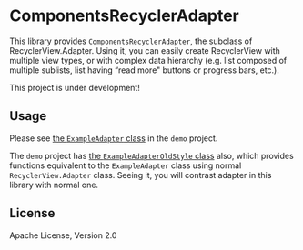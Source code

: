 ComponentsRecyclerAdapter
==============================

This library provides `ComponentsRecyclerAdapter`, the subclass of RecyclerView.Adapter.
Using it, you can easily create RecyclerView with multiple view types, or with complex data hierarchy
(e.g. list composed of multiple sublists, list having “read more" buttons or progress bars, etc.).

This project is under development!

## Usage

Please see [the `ExampleAdapter` class](./demo/src/main/java/info/vividcode/android/app/example/cra/ExampleAdapter.java)
in the `demo` project.

The `demo` project has [the `ExampleAdapterOldStyle` class](./demo/src/main/java/info/vividcode/android/app/example/cra/ExampleAdapterOldStyle.java)
also, which provides functions equivalent to the `ExampleAdapter` class using normal `RecyclerView.Adapter` class.
Seeing it, you will contrast adapter in this library with normal one.

## License

Apache License, Version 2.0
